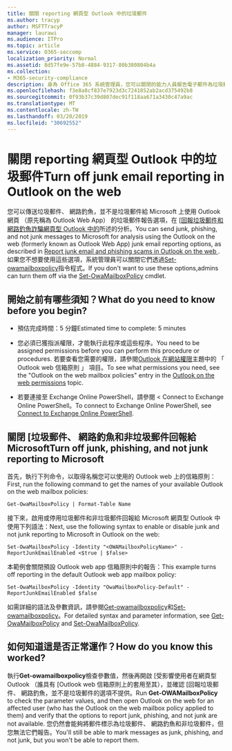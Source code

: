 ```yaml
---
title: 關閉 reporting 網頁型 Outlook 中的垃圾郵件
ms.author: tracyp
author: MSFTTracyP
manager: laurawi
ms.audience: ITPro
ms.topic: article
ms.service: O365-seccomp
localization_priority: Normal
ms.assetid: 8d57fe9e-57b8-4884-9317-80b380804b4a
ms.collection:
- M365-security-compliance
description: 身為 Office 365 系統管理員，您可以關閉的能力人員報告電子郵件為垃圾郵件。
ms.openlocfilehash: f3e8a8cf837e7923d3c7241852ab2acd375492b8
ms.sourcegitcommit: 0f93b37c39d807dec91f118aa671a3430c47a9ac
ms.translationtype: MT
ms.contentlocale: zh-TW
ms.lasthandoff: 03/20/2019
ms.locfileid: "30692552"
---
```

# <a name="turn-off-junk-email-reporting-in-outlook-on-the-web"></a><span data-ttu-id="b272d-103">關閉 reporting 網頁型 Outlook 中的垃圾郵件</span><span class="sxs-lookup"><span data-stu-id="b272d-103">Turn off junk email reporting in Outlook on the web</span></span>

<span data-ttu-id="b272d-104">您可以傳送垃圾郵件、 網路釣魚，並不是垃圾郵件給 Microsoft 上使用 Outlook 網頁 （原先稱為 Outlook Web App） 的垃圾郵件報告選項，在 [[回報垃圾郵件和網路釣魚詐騙網頁型 Outlook 中的](report-junk-email-and-phishing-scams-in-outlook-on-the-web-eop.md)所述的分析。</span><span class="sxs-lookup"><span data-stu-id="b272d-104">You can send junk, phishing, and not junk messages to Microsoft for analysis using the Outlook on the web (formerly known as Outlook Web App) junk email reporting options, as described in [Report junk email and phishing scams in Outlook on the web ](report-junk-email-and-phishing-scams-in-outlook-on-the-web-eop.md).</span></span> <span data-ttu-id="b272d-105">如果您不想要使用這些選項，系統管理員可以關閉它們透過[Set-owamailboxpolicy](http://technet.microsoft.com/library/530166f7-ab42-4609-ba73-9b5a39b567be.aspx)指令程式。</span><span class="sxs-lookup"><span data-stu-id="b272d-105">If you don't want to use these options,admins can turn them off via the [Set-OwaMailboxPolicy](http://technet.microsoft.com/library/530166f7-ab42-4609-ba73-9b5a39b567be.aspx) cmdlet.</span></span> 
  
## <a name="what-do-you-need-to-know-before-you-begin"></a><span data-ttu-id="b272d-106">開始之前有哪些須知？</span><span class="sxs-lookup"><span data-stu-id="b272d-106">What do you need to know before you begin?</span></span>
<span data-ttu-id="b272d-107"><a name="sectionSection0"> </a></span><span class="sxs-lookup"><span data-stu-id="b272d-107"></span></span>

- <span data-ttu-id="b272d-108">預估完成時間：5 分鐘</span><span class="sxs-lookup"><span data-stu-id="b272d-108">Estimated time to complete: 5 minutes</span></span>
    
- <span data-ttu-id="b272d-109">您必須已獲指派權限，才能執行此程序或這些程序。</span><span class="sxs-lookup"><span data-stu-id="b272d-109">You need to be assigned permissions before you can perform this procedure or procedures.</span></span> <span data-ttu-id="b272d-110">若要查看您需要的權限，請參閱[Outlook 在網站權限](http://technet.microsoft.com/library/57eca42a-5a7f-4c65-89f0-7a84f2dbea19.aspx#OutlookWebApp)主題中的 「 Outlook web 信箱原則 」 項目。</span><span class="sxs-lookup"><span data-stu-id="b272d-110">To see what permissions you need, see the "Outlook on the web mailbox policies" entry in the [Outlook on the web permissions](http://technet.microsoft.com/library/57eca42a-5a7f-4c65-89f0-7a84f2dbea19.aspx#OutlookWebApp) topic.</span></span> 

- <span data-ttu-id="b272d-111">若要連接至 Exchange Online PowerShell，請參閱 < <b0>Connect to Exchange Online PowerShell</b0>。</span><span class="sxs-lookup"><span data-stu-id="b272d-111">To connect to Exchange Online PowerShell, see [Connect to Exchange Online PowerShell](https://docs.microsoft.com/powershell/exchange/exchange-online/connect-to-exchange-online-powershell/connect-to-exchange-online-powershell).</span></span>

## <a name="turn-off-junk-phishing-and-not-junk-reporting-to-microsoft"></a><span data-ttu-id="b272d-112">關閉 [垃圾郵件、 網路釣魚和非垃圾郵件回報給 Microsoft</span><span class="sxs-lookup"><span data-stu-id="b272d-112">Turn off junk, phishing, and not junk reporting to Microsoft</span></span>
<span data-ttu-id="b272d-113"><a name="sectionSection1"> </a></span><span class="sxs-lookup"><span data-stu-id="b272d-113"></span></span>

<span data-ttu-id="b272d-114">首先，執行下列命令，以取得名稱您可以使用的 Outlook web 上的信箱原則：</span><span class="sxs-lookup"><span data-stu-id="b272d-114">First, run the following command to get the names of your available Outlook on the web mailbox policies:</span></span>
  
```
Get-OwaMailboxPolicy | Format-Table Name
```

<span data-ttu-id="b272d-115">接下來，啟用或停用垃圾郵件和非垃圾郵件回報給 Microsoft 網頁型 Outlook 中使用下列語法：</span><span class="sxs-lookup"><span data-stu-id="b272d-115">Next, use the following syntax to enable or disable junk and not junk reporting to Microsoft in Outlook on the web:</span></span>
  
```
Set-OwaMailboxPolicy -Identity "<OWAMailboxPolicyName>" -ReportJunkEmailEnabled <$true | $false>
```

<span data-ttu-id="b272d-116">本範例會關閉預設 Outlook web app 信箱原則中的報告：</span><span class="sxs-lookup"><span data-stu-id="b272d-116">This example turns off reporting in the default Outlook web app mailbox policy:</span></span>
  
```
Set-OwaMailboxPolicy -Identity "OwaMailboxPolicy-Default" -ReportJunkEmailEnabled $false
```

<span data-ttu-id="b272d-117">如需詳細的語法及參數資訊，請參閱[Get-owamailboxpolicy](http://technet.microsoft.com/library/bdd580d3-8812-4b4a-93e8-c6401b0d2f0f.aspx)和[Set-owamailboxpolicy](http://technet.microsoft.com/library/530166f7-ab42-4609-ba73-9b5a39b567be.aspx)。</span><span class="sxs-lookup"><span data-stu-id="b272d-117">For detailed syntax and parameter information, see [Get-OwaMailboxPolicy](http://technet.microsoft.com/library/bdd580d3-8812-4b4a-93e8-c6401b0d2f0f.aspx) and [Set-OwaMailboxPolicy](http://technet.microsoft.com/library/530166f7-ab42-4609-ba73-9b5a39b567be.aspx).</span></span>

## <a name="how-do-you-know-this-worked"></a><span data-ttu-id="b272d-118">如何知道這是否正常運作？</span><span class="sxs-lookup"><span data-stu-id="b272d-118">How do you know this worked?</span></span>
<span data-ttu-id="b272d-119"><a name="sectionSection2"> </a></span><span class="sxs-lookup"><span data-stu-id="b272d-119"></span></span>

<span data-ttu-id="b272d-120">執行**Get-owamailboxpolicy**檢查參數值，然後再開啟 [受影響使用者在網頁型 Outlook （誰具有 [Outlook web 信箱原則上的套用至其），並確認 [回報垃圾郵件、 網路釣魚，並不是垃圾郵件的選項不提供。</span><span class="sxs-lookup"><span data-stu-id="b272d-120">Run **Get-OWAMailboxPolicy** to check the parameter values, and then open Outlook on the web for an affected user (who has the Outlook on the web mailbox policy applied to them) and verify that the options to report junk, phishing, and not junk are not available.</span></span> <span data-ttu-id="b272d-121">您仍然會能夠將郵件標示為垃圾郵件、 網路釣魚和非垃圾郵件，但您無法它們報告。</span><span class="sxs-lookup"><span data-stu-id="b272d-121">You'll still be able to mark messages as junk, phishing, and not junk, but you won't be able to report them.</span></span> 
